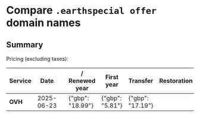 # Compare `.earthspecial offer` domain names

## Summary

Pricing (excluding taxes):

| Service | Date |  | / Renewed year | First year | Transfer | Restoration |
|--|--|--|--|--|--|--|
| **OVH** | 2025-06-23 |  | {"gbp": "18.99"} | {"gbp": "5.81"} | {"gbp": "17.19"} |  |
